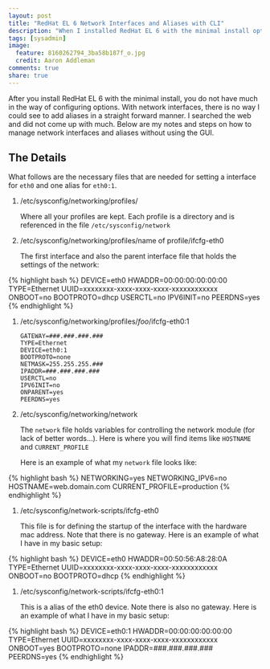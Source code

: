 ```yaml
---
layout: post
title: "RedHat EL 6 Network Interfaces and Aliases with CLI"
description: "When I installed RedHat EL 6 with the minimal install option, there is very little to manage the system. This is good for boot times and less packages that are unnecessary. When trying to add network aliases with files and scripts, I did not find much. Here is my contribution for how to add and manage your network interfaces, aliases, and profiles for RedHat EL 6."
tags: [sysadmin]
image:
  feature: 8160262794_3ba58b187f_o.jpg
  credit: Aaron Addleman
comments: true
share: true
---
```



After you install RedHat EL 6 with the minimal install, you do not have much in the way of configuring options. With network interfaces, there is no way I could see to add aliases in a straight forward manner. I searched the web and did not come up with much. Below are my notes and steps on how to manage network interfaces and aliases without using the GUI.

## The Details

What follows are the necessary files that are needed for setting a interface for `eth0` and one alias for `eth0:1`.

1.  /etc/sysconfig/networking/profiles/

    Where all your profiles are kept. Each profile is a directory and is referenced in the file `/etc/sysconfig/network`

1.  /etc/sysconfig/networking/profiles/name of profile/ifcfg-eth0

    The first interface and also the parent interface file that holds the settings of the network:

{% highlight bash %}
        DEVICE=eth0
        HWADDR=00:00:00:00:00:00
        TYPE=Ethernet
        UUID=xxxxxxxx-xxxx-xxxx-xxxx-xxxxxxxxxxxx
        ONBOOT=no
        BOOTPROTO=dhcp
        USERCTL=no
        IPV6INIT=no
        PEERDNS=yes
{% endhighlight %}

1.  /etc/sysconfig/networking/profiles/_foo_/ifcfg-eth0:1
    
        GATEWAY=###.###.###.###
        TYPE=Ethernet
        DEVICE=eth0:1
        BOOTPROTO=none
        NETMASK=255.255.255.###
        IPADDR=###.###.###.###
        USERCTL=no
        IPV6INIT=no
        ONPARENT=yes
        PEERDNS=yes


1.  /etc/sysconfig/networking/network

    The `network` file holds variables for controlling the network module (for lack of better words...). Here is where you will find items like `HOSTNAME` and `CURRENT_PROFILE`

    Here is an example of what my `network` file looks like:

{% highlight bash %}
        NETWORKING=yes
        NETWORKING_IPV6=no
        HOSTNAME=web.domain.com
        CURRENT_PROFILE=production
{% endhighlight %}

1.  /etc/sysconfig/network-scripts/ifcfg-eth0

    This file is for defining the startup of the interface with the hardware mac address. Note that there is no gateway. Here is an example of what I have in my basic setup:

{% highlight bash %}
        DEVICE=eth0
        HWADDR=00:50:56:A8:28:0A
        TYPE=Ethernet
        UUID=xxxxxxxx-xxxx-xxxx-xxxx-xxxxxxxxxxxx
        ONBOOT=no
        BOOTPROTO=dhcp
{% endhighlight %}

1. /etc/sysconfig/network-scripts/ifcfg-eth0:1

    This is a alias of the eth0 device. Note there is also no gateway. Here is an example of what I have in my basic setup:

{% highlight bash %}
        DEVICE=eth0:1
        HWADDR=00:00:00:00:00:00
        TYPE=Ethernet
        UUID=xxxxxxxx-xxxx-xxxx-xxxx-xxxxxxxxxxxx
        ONBOOT=yes
        BOOTPROTO=none
        IPADDR=###.###.###.###
        PEERDNS=yes
{% endhighlight %}

